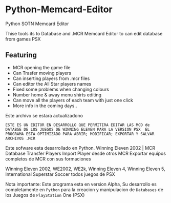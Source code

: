 # Python-Memcard-Editor
Python SOTN Memcard Editor

Thise tools its to Database and .MCR Memcard Editor to can edit database from games PSX

Featuring
  ----------
  - MCR opening the game file
  - Can Trasfer moving players
  - Can inserting players from .mcr files
  - Can editor the All Star players names
  - Fixed some problems when changing colours
  - Number home & away menu shirts editing
  - Can move all the players of each team with just one click
  - More info in the coming days..
  
  Este archivo se estara actualizadono
  
  `ESTE ES UN EDITOR EN DESARROLLO QUE PERMITIRA EDITAR LAS MCD de DATABSE DE LOS JUEGOS DE WINNING ELEVEN PARA LA VERSION PSX 
  EL PROGRAMA ESTA OPTIMIZADO PARA ABRIR; MODIFICAR; EXPORTAR Y SALVAR ARCHIVOS .MCR`
  
  Este sofware esta desarrollado en Python. 
  Winning Eleven 2002 | MCR
  Database
  Transfer Players 
  Import Player desde otros MCR
  Exportar equipos completos de MCR con sus formaciones
  
  Winning Eleven 2002, WE2002, WE2k, Winning Eleven 4, Winning Eleven 5, International Superstar Soccer todos juegos de PSX

Nota importante: Este programa esta en version Alpha, Su desarrollo es completamente en `Python` para la creacion y manipulacion de `Databases` de los Juegos de `PlayStation` One (PSX)


  
  
